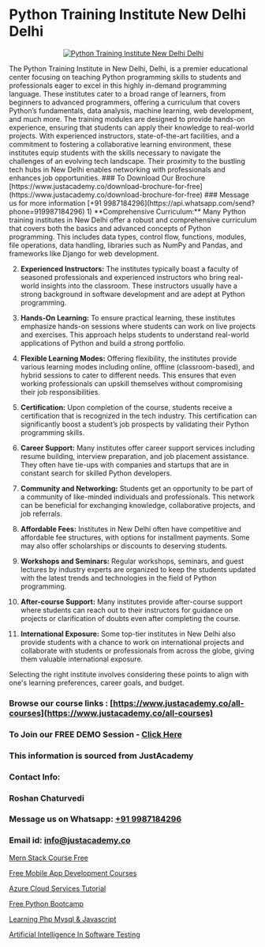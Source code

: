 # Python Training Institute New Delhi Delhi

<p align="center">
  <a href="https://justacademy.co/course-detail/python-training">
    <img src="https://justacademy.co/storage2/course_image/1709713400_course_image.webp" alt="Python Training Institute New Delhi Delhi">
  </a>
</p>
The Python Training Institute in New Delhi, Delhi, is a premier educational center focusing on teaching Python programming skills to students and professionals eager to excel in this highly in-demand programming language. These institutes cater to a broad range of learners, from beginners to advanced programmers, offering a curriculum that covers Python’s fundamentals, data analysis, machine learning, web development, and much more. The training modules are designed to provide hands-on experience, ensuring that students can apply their knowledge to real-world projects. With experienced instructors, state-of-the-art facilities, and a commitment to fostering a collaborative learning environment, these institutes equip students with the skills necessary to navigate the challenges of an evolving tech landscape. Their proximity to the bustling tech hubs in New Delhi enables networking with professionals and enhances job opportunities.
### To Download Our Brochure [https://www.justacademy.co/download-brochure-for-free](https://www.justacademy.co/download-brochure-for-free)
### Message us for more information [+91 9987184296](https://api.whatsapp.com/send?phone=919987184296)
1) **Comprehensive Curriculum:** Many Python training institutes in New Delhi offer a robust and comprehensive curriculum that covers both the basics and advanced concepts of Python programming. This includes data types, control flow, functions, modules, file operations, data handling, libraries such as NumPy and Pandas, and frameworks like Django for web development.

2) **Experienced Instructors:** The institutes typically boast a faculty of seasoned professionals and experienced instructors who bring real-world insights into the classroom. These instructors usually have a strong background in software development and are adept at Python programming.

3) **Hands-On Learning:** To ensure practical learning, these institutes emphasize hands-on sessions where students can work on live projects and exercises. This approach helps students to understand real-world applications of Python and build a strong portfolio.

4) **Flexible Learning Modes:** Offering flexibility, the institutes provide various learning modes including online, offline (classroom-based), and hybrid sessions to cater to different needs. This ensures that even working professionals can upskill themselves without compromising their job responsibilities.

5) **Certification:** Upon completion of the course, students receive a certification that is recognized in the tech industry. This certification can significantly boost a student’s job prospects by validating their Python programming skills.

6) **Career Support:** Many institutes offer career support services including resume building, interview preparation, and job placement assistance. They often have tie-ups with companies and startups that are in constant search for skilled Python developers.

7) **Community and Networking:** Students get an opportunity to be part of a community of like-minded individuals and professionals. This network can be beneficial for exchanging knowledge, collaborative projects, and job referrals.

8) **Affordable Fees:** Institutes in New Delhi often have competitive and affordable fee structures, with options for installment payments. Some may also offer scholarships or discounts to deserving students.

9) **Workshops and Seminars:** Regular workshops, seminars, and guest lectures by industry experts are organized to keep the students updated with the latest trends and technologies in the field of Python programming.

10) **After-course Support:** Many institutes provide after-course support where students can reach out to their instructors for guidance on projects or clarification of doubts even after completing the course.

11) **International Exposure:** Some top-tier institutes in New Delhi also provide students with a chance to work on international projects and collaborate with students or professionals from across the globe, giving them valuable international exposure.

Selecting the right institute involves considering these points to align with one's learning preferences, career goals, and budget.

### Browse our course links : [https://www.justacademy.co/all-courses](https://www.justacademy.co/all-courses) 
### To Join our FREE DEMO Session - [Click Here](https://www.justacademy.co/register-for-course-demo)


### This information is sourced from JustAcademy
### Contact Info:
### Roshan Chaturvedi
### Message us on Whatsapp: [+91 9987184296](https://api.whatsapp.com/send?phone=919987184296)
### Email id: [info@justacademy.co](mailto:info@justacademy.co)
                
[Mern Stack Course Free](https://www.linkedin.com/pulse/mern-stack-course-free-justacademy-chennai-e3w5e/)

[Free Mobile App Development Courses](https://www.linkedin.com/pulse/free-mobile-app-development-courses-justacademy-houston-hp7zf?trackingId=IjOu%2B8%2FQndMazhGbVIZP5Q%3D%3D&lipi=urn%3Ali%3Apage%3Ad_flagship3_company_admin%3BnF3eASk8R%2BOWSu8GAkG%2FXw%3D%3D)

[Azure Cloud Services Tutorial](https://medium.com/@mistersumit961/azure-cloud-services-tutorial-ac4a3e57d4d5)

[Free Python Bootcamp](https://medium.com/@kamblerajas684/free-python-bootcamp-1dbd748dcf1a)

[Learning Php Mysql & Javascript](https://justacademyin.github.io/justacademy/learning-php-mysql-&-javascript)

[Artificial Intelligence In Software Testing](https://justacademyin.github.io/justacademy/artificial-intelligence-in-software-testing)

